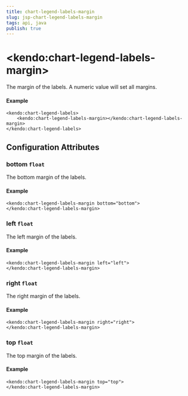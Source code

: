 ```yaml
---
title: chart-legend-labels-margin
slug: jsp-chart-legend-labels-margin
tags: api, java
publish: true
---
```


# \<kendo:chart-legend-labels-margin\>

The margin of the labels. A numeric value will set all margins.

#### Example
    <kendo:chart-legend-labels>
        <kendo:chart-legend-labels-margin></kendo:chart-legend-labels-margin>
    </kendo:chart-legend-labels>

## Configuration Attributes

### bottom `float`

The bottom margin of the labels.

#### Example
    <kendo:chart-legend-labels-margin bottom="bottom">
    </kendo:chart-legend-labels-margin>

### left `float`

The left margin of the labels.

#### Example
    <kendo:chart-legend-labels-margin left="left">
    </kendo:chart-legend-labels-margin>

### right `float`

The right margin of the labels.

#### Example
    <kendo:chart-legend-labels-margin right="right">
    </kendo:chart-legend-labels-margin>

### top `float`

The top margin of the labels.

#### Example
    <kendo:chart-legend-labels-margin top="top">
    </kendo:chart-legend-labels-margin>


